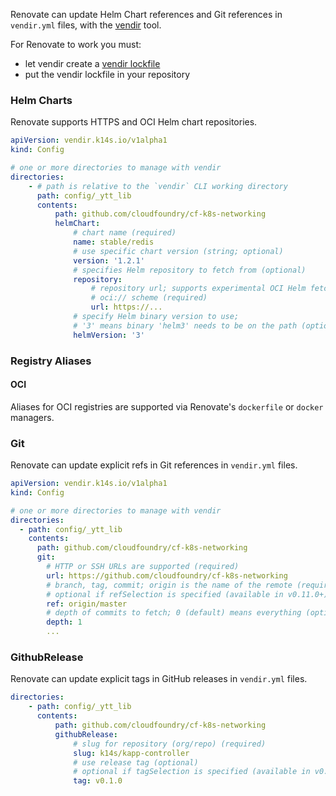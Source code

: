 Renovate can update Helm Chart references and Git references in `vendir.yml` files, with the [vendir](https://carvel.dev/vendir/) tool.

For Renovate to work you must:

-   let vendir create a [vendir lockfile](https://carvel.dev/vendir/docs/v0.40.x/vendir-lock-spec/)
-   put the vendir lockfile in your repository

### Helm Charts

Renovate supports HTTPS and OCI Helm chart repositories.

```yaml title="Example helm chart vendir.yml"
apiVersion: vendir.k14s.io/v1alpha1
kind: Config

# one or more directories to manage with vendir
directories:
    - # path is relative to the `vendir` CLI working directory
      path: config/_ytt_lib
      contents:
          path: github.com/cloudfoundry/cf-k8s-networking
          helmChart:
              # chart name (required)
              name: stable/redis
              # use specific chart version (string; optional)
              version: '1.2.1'
              # specifies Helm repository to fetch from (optional)
              repository:
                  # repository url; supports experimental OCI Helm fetch via
                  # oci:// scheme (required)
                  url: https://...
              # specify Helm binary version to use;
              # '3' means binary 'helm3' needs to be on the path (optional)
              helmVersion: '3'
```

### Registry Aliases

#### OCI

Aliases for OCI registries are supported via Renovate's `dockerfile` or `docker` managers.

### Git

Renovate can update explicit refs in Git references in `vendir.yml` files.

```yaml title="Example git vendir.yml"
apiVersion: vendir.k14s.io/v1alpha1
kind: Config

# one or more directories to manage with vendir
directories:
  - path: config/_ytt_lib
    contents:
      path: github.com/cloudfoundry/cf-k8s-networking
      git:
        # HTTP or SSH URLs are supported (required)
        url: https://github.com/cloudfoundry/cf-k8s-networking
        # branch, tag, commit; origin is the name of the remote (required)
        # optional if refSelection is specified (available in v0.11.0+)
        ref: origin/master
        # depth of commits to fetch; 0 (default) means everything (optional; v0.29.0+)
        depth: 1
        ...
```

### GithubRelease

Renovate can update explicit tags in GitHub releases in `vendir.yml` files.

```yaml title="Example GitHub vendir.yml"
directories:
    - path: config/_ytt_lib
      contents:
          path: github.com/cloudfoundry/cf-k8s-networking
          githubRelease:
              # slug for repository (org/repo) (required)
              slug: k14s/kapp-controller
              # use release tag (optional)
              # optional if tagSelection is specified (available in v0.22.0+)
              tag: v0.1.0
```
